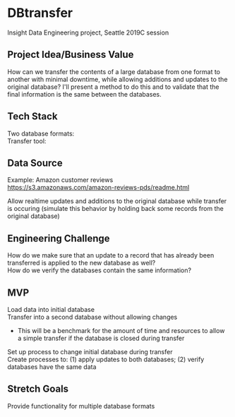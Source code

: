 # DBtransfer
Insight Data Engineering project, Seattle 2019C session

## Project Idea/Business Value
How can we transfer the contents of a large database from one format to another with minimal downtime, while allowing additions and updates to the original database? I'll present a method to do this and to validate that the final information is the same between the databases.

## Tech Stack
Two database formats:  
Transfer tool:

## Data Source
Example: Amazon customer reviews  
https://s3.amazonaws.com/amazon-reviews-pds/readme.html

Allow realtime updates and additions to the original database while transfer is occuring (simulate this behavior by holding back some records from the original database)

## Engineering Challenge
How do we make sure that an update to a record that has already been transferred is applied to the new database as well?  
How do we verify the databases contain the same information?

## MVP
Load data into initial database  
Transfer into a second database without allowing changes
- This will be a benchmark for the amount of time and resources to allow a simple transfer if the database is closed during transfer  

Set up process to change initial database during transfer  
Create processes to: (1) apply updates to both databases; (2) verify databases have the same data

## Stretch Goals
Provide functionality for multiple database formats
